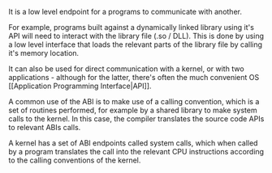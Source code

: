 It is a low level endpoint for a programs to communicate with another.

For example, programs built against a dynamically linked library using it's API will need to interact with the library file (.so / DLL). This is done by using a low level interface that loads the relevant parts of the library file by calling it's memory location.

It can also be used for direct communication with a kernel, or with two applications - although for the latter, there's often the much convenient OS [[Application Programming Interface|API]].

A common use of the ABI is to make use of a calling convention, which is a set of routines performed, for example by a shared library to make system calls to the kernel. In this case, the compiler translates the source code APIs to relevant ABIs calls. 

A kernel has a set of ABI endpoints called system calls, which when called by a program translates the call into the relevant CPU instructions according to the calling conventions of the kernel.
